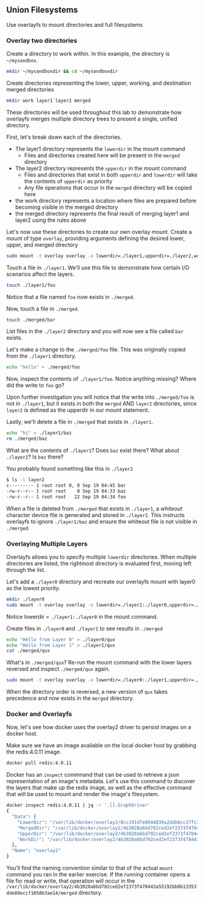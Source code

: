 ## Union Filesystems

Use overlayfs to mount directories and full filesystems

### Overlay two directories

Create a directory to work within. In this example, the directory is `~/mysandbox`.

```bash
mkdir ~/mysandboxdir && cd ~/mysandboxdir
```

Create directories representing the lower, upper, working, and destination merged directories

```bash
mkdir work layer1 layer2 merged
```

These directories will be used throughout this lab to demonstrate how overlayfs merges multiple
directory trees to present a single, unified directory.

First, let's break down each of the directories.

* The layer1 directory represents the `lowerdir` in the mount command
  * Files and directories created here will be present in the `merged` directory
* The layer2 directory represents the `upperdir` in the mount command
  * Files and directories that exist in both `upperdir` and `lowerdir` will take the contents of `upperdir` as priority
  * Any file operations that occur in the `merged` directory will be copied here
* the work directory represents a location where files are prepared before becoming visible in the merged directory
* the merged directory represents the final result of merging layer1 and layer2 using the rules above

Let's now use these directories to create our own overlay mount.
Create a mount of type `overlay`, providing arguments defining the desired lower, upper, and merged directory

```bash
sudo mount -t overlay overlay -o lowerdir=./layer1,upperdir=./layer2,workdir=./work merged
```

Touch a file in `./layer1`. We'll use this file to demonstrate how certain I/O scenarios affect the layers.

```bash
touch ./layer1/foo
```

Notice that a file named `foo` now exists in `./merged`.

Now, touch a file in `./merged`.

```bash
touch ./merged/bar
```

List files in the `./layer2` directory and you will now see a file called `bar` exists.

Let's make a change to the `./merged/foo` file. This was originally copied from the `./layer1` directory.

```bash
echo "hello" > ./merged/foo
```

Now, inspect the contents of `./layer1/foo`. Notice anything missing?  Where did the write to `foo` go?

Upon further investigation you will notice that the write into `./merged/foo` is not in `./layer1`, but it exists
in both the `merged` AND `layer2` directories, since `layer2` is defined as the upperdir in our mount statement.

Lastly, we'll delete a file in `./merged` that exists in `./layer1`.

```bash
echo "hi" > ./layer1/baz
rm ./merged/baz
```

What are the contents of `./layer1`? Does `baz` exist there?
What about `./layer2`? Is `baz` there?

You probably found something like this in `./layer2`

```bash
$ ls -l layer2
c--------- 1 root root 0, 0 Sep 19 04:45 bar
-rw-r--r-- 1 root root    0 Sep 19 04:33 baz
-rw-r--r-- 1 root root   22 Sep 19 04:34 foo
```

When a file is deleted from `./merged` that exists in `./layer1`, a _whiteout_ character device file is generated and stored in `./layer2`.
This instructs overlayfs to ignore `./layer1/baz` and ensure the whiteout file is not visible in `./merged`.

### Overlaying Multiple Layers

Overlayfs allows you to specify multiple `lowerdir` directories. When multiple directories are listed,
the rightmost directory is evaluated first, moving left through the list.

Let's add a `./layer0` directory and recreate our overlayfs mount with layer0 as the lowest priority.

```bash
mkdir ./layer0
sudo mount -t overlay overlay -o lowerdir=./layer1:./layer0,upperdir=./layer2,workdir=./work merged
```

Notice lowerdir = `./layer1:./layer0` in the mount command.

Create files in `./layer0` and `./layer1` to see results in `./merged`

```bash
echo "Hello from Layer 0" > ./layer0/qux
echo "Hello from Layer 1" > ./layer1/qux
cat ./merged/qux
```

What's in `./merged/qux`? Re-run the mount command with the lower layers reversed and inspect `./merged/qux` again.

```bash
sudo mount -t overlay overlay -o lowerdir=./layer0:./layer1,upperdir=./layer2,workdir=./work merged
```

When the directory order is reversed, a new version of `qux` takes precedence and now exists in the `merged` directory.

### Docker and Overlayfs

Now, let's see how docker uses the overlay2 driver to persist images on a docker host.

Make sure we have an image available on the local docker host by grabbing the redis:4.0.11 image.

```bash
docker pull redis:4.0.11
```

Docker has an `inspect` commnand that can be used to retrieve a json representation of an image's metadata.
Let's use this command to discover the layers that make up the redis image, as well as the effective command that will be used to mount and render the image's filesystem.

```bash
docker inspect redis:4.0.11 | jq -r '.[].GraphDriver'
{
  "Data": {
    "LowerDir": "/var/lib/docker/overlay2/8cc191d7e8944039a2ddb8cc17fc30f6bfa0aa8efe77706b987f381daf5561dc/diff:/var/lib/docker/overlay2/526988f6a76344f880e62dc5fd84263ee753ad0ead2dbb1417d31bf2a90267af/diff:/var/lib/docker/overlay2/91319dd0de72b2a4f6268959ee75c245b28cd1ddda3f1fb6833493ab759afc65/diff:/var/lib/docker/overlay2/8a9e2f0ebf929840f3130c9ad3e17d051f3c1ea0c54acbc56ff888cc8fb59838/diff:/var/lib/docker/overlay2/1812eed1e977a42f10daa960a16b19e96503f88c02529bc370900851a9c45df9/diff",
    "MergedDir": "/var/lib/docker/overlay2/4b3028a6bd702ced2ef2373f478443a55192bb0b13353dde89eccf1050b3ae14/merged",
    "UpperDir": "/var/lib/docker/overlay2/4b3028a6bd702ced2ef2373f478443a55192bb0b13353dde89eccf1050b3ae14/diff",
    "WorkDir": "/var/lib/docker/overlay2/4b3028a6bd702ced2ef2373f478443a55192bb0b13353dde89eccf1050b3ae14/work"
  },
  "Name": "overlay2"
}
```

You'll find the naming convention similar to that of the actual `mount` command you ran in the earlier exercise. If the running container opens a file for read or write,
that operation will occur in the `/var/lib/docker/overlay2/4b3028a6bd702ced2ef2373f478443a55192bb0b13353dde89eccf1050b3ae14/merged` directory.
